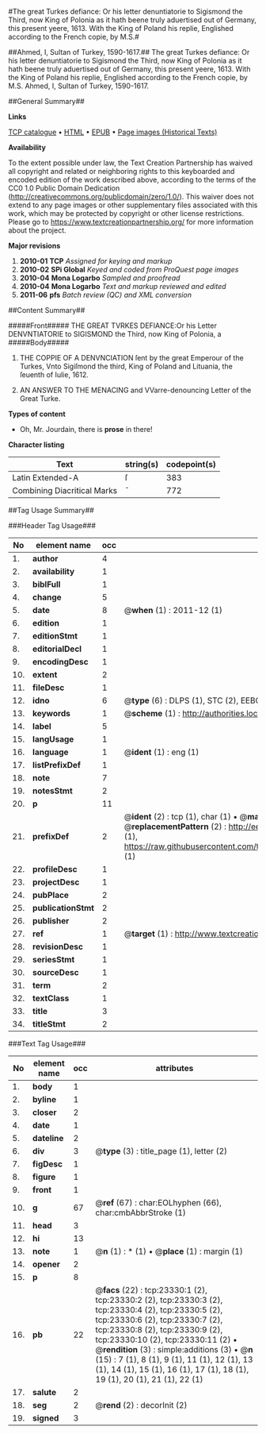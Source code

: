 #The great Turkes defiance: Or his letter denuntiatorie to Sigismond the Third, now King of Polonia as it hath beene truly aduertised out of Germany, this present yeere, 1613. With the King of Poland his replie, Englished according to the French copie, by M.S.#

##Ahmed, I, Sultan of Turkey, 1590-1617.##
The great Turkes defiance: Or his letter denuntiatorie to Sigismond the Third, now King of Polonia as it hath beene truly aduertised out of Germany, this present yeere, 1613. With the King of Poland his replie, Englished according to the French copie, by M.S.
Ahmed, I, Sultan of Turkey, 1590-1617.

##General Summary##

**Links**

[TCP catalogue](http://www.ota.ox.ac.uk/tcp/)  • 
[HTML](http://tei.it.ox.ac.uk/tcp/Texts-HTML/free/A10/A10314.html)  • 
[EPUB](http://tei.it.ox.ac.uk/tcp/Texts-EPUB/free/A10/A10314.epub) • 
[Page images (Historical Texts)](https://historicaltexts.jisc.ac.uk/eebo-99857570e)

**Availability**

To the extent possible under law, the Text Creation Partnership has waived all copyright and related or neighboring rights to this keyboarded and encoded edition of the work described above, according to the terms of the CC0 1.0 Public Domain Dedication (http://creativecommons.org/publicdomain/zero/1.0/). This waiver does not extend to any page images or other supplementary files associated with this work, which may be protected by copyright or other license restrictions. Please go to https://www.textcreationpartnership.org/ for more information about the project.

**Major revisions**

1. __2010-01__ __TCP__ *Assigned for keying and markup*
1. __2010-02__ __SPi Global__ *Keyed and coded from ProQuest page images*
1. __2010-04__ __Mona Logarbo__ *Sampled and proofread*
1. __2010-04__ __Mona Logarbo__ *Text and markup reviewed and edited*
1. __2011-06__ __pfs__ *Batch review (QC) and XML conversion*

##Content Summary##

#####Front#####
THE GREAT TVRKES DEFIANCE:Or his Letter DENVNTIATORIE to SIGISMOND the Third, now King of Polonia, a
#####Body#####

1. THE COPPIE OF A DENVNCIATION ſent by the great Emperour of the Turkes, Vnto Sigiſmond the third, King of Poland and Lituania, the ſeuenth of Iulie, 1612.

1. AN ANSWER TO THE MENACING and VVarre-denouncing Letter of the Great Turke.

**Types of content**

  * Oh, Mr. Jourdain, there is **prose** in there!

**Character listing**


|Text|string(s)|codepoint(s)|
|---|---|---|
|Latin Extended-A|ſ|383|
|Combining             Diacritical Marks|̄|772|

##Tag Usage Summary##

###Header Tag Usage###

|No|element name|occ|attributes|
|---|---|---|---|
|1.|__author__|4||
|2.|__availability__|1||
|3.|__biblFull__|1||
|4.|__change__|5||
|5.|__date__|8| @__when__ (1) : 2011-12 (1)|
|6.|__edition__|1||
|7.|__editionStmt__|1||
|8.|__editorialDecl__|1||
|9.|__encodingDesc__|1||
|10.|__extent__|2||
|11.|__fileDesc__|1||
|12.|__idno__|6| @__type__ (6) : DLPS (1), STC (2), EEBO-CITATION (1), PROQUEST (1), VID (1)|
|13.|__keywords__|1| @__scheme__ (1) : http://authorities.loc.gov/ (1)|
|14.|__label__|5||
|15.|__langUsage__|1||
|16.|__language__|1| @__ident__ (1) : eng (1)|
|17.|__listPrefixDef__|1||
|18.|__note__|7||
|19.|__notesStmt__|2||
|20.|__p__|11||
|21.|__prefixDef__|2| @__ident__ (2) : tcp (1), char (1)  •  @__matchPattern__ (2) : ([0-9\-]+):([0-9IVX]+) (1), (.+) (1)  •  @__replacementPattern__ (2) : http://eebo.chadwyck.com/downloadtiff?vid=$1&page=$2 (1), https://raw.githubusercontent.com/textcreationpartnership/Texts/master/tcpchars.xml#$1 (1)|
|22.|__profileDesc__|1||
|23.|__projectDesc__|1||
|24.|__pubPlace__|2||
|25.|__publicationStmt__|2||
|26.|__publisher__|2||
|27.|__ref__|1| @__target__ (1) : http://www.textcreationpartnership.org/docs/. (1)|
|28.|__revisionDesc__|1||
|29.|__seriesStmt__|1||
|30.|__sourceDesc__|1||
|31.|__term__|2||
|32.|__textClass__|1||
|33.|__title__|3||
|34.|__titleStmt__|2||


###Text Tag Usage###

|No|element name|occ|attributes|
|---|---|---|---|
|1.|__body__|1||
|2.|__byline__|1||
|3.|__closer__|2||
|4.|__date__|1||
|5.|__dateline__|2||
|6.|__div__|3| @__type__ (3) : title_page (1), letter (2)|
|7.|__figDesc__|1||
|8.|__figure__|1||
|9.|__front__|1||
|10.|__g__|67| @__ref__ (67) : char:EOLhyphen (66), char:cmbAbbrStroke (1)|
|11.|__head__|3||
|12.|__hi__|13||
|13.|__note__|1| @__n__ (1) : * (1)  •  @__place__ (1) : margin (1)|
|14.|__opener__|2||
|15.|__p__|8||
|16.|__pb__|22| @__facs__ (22) : tcp:23330:1 (2), tcp:23330:2 (2), tcp:23330:3 (2), tcp:23330:4 (2), tcp:23330:5 (2), tcp:23330:6 (2), tcp:23330:7 (2), tcp:23330:8 (2), tcp:23330:9 (2), tcp:23330:10 (2), tcp:23330:11 (2)  •  @__rendition__ (3) : simple:additions (3)  •  @__n__ (15) : 7 (1), 8 (1), 9 (1), 11 (1), 12 (1), 13 (1), 14 (1), 15 (1), 16 (1), 17 (1), 18 (1), 19 (1), 20 (1), 21 (1), 22 (1)|
|17.|__salute__|2||
|18.|__seg__|2| @__rend__ (2) : decorInit (2)|
|19.|__signed__|3||
